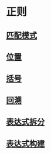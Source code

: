 # 正则

## [匹配模式](./01正则表达式的匹配模式.md)

## [位置](./02正则表达式位置匹配.md)

## [括号](./03正则表达式括号的作用.md)

## [回溯](./04正则表达式回溯法.md)

## [表达式拆分](./05正则表达式拆分.md)

## [表达式构建](./06正则表达式构建.md)
